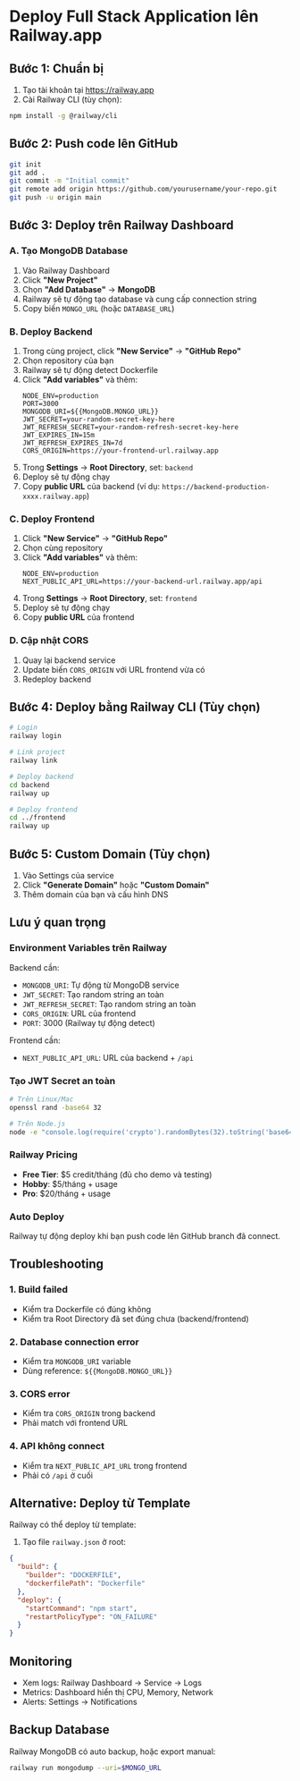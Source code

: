 # Deploy Full Stack Application lên Railway.app

## Bước 1: Chuẩn bị

1. Tạo tài khoản tại https://railway.app
2. Cài Railway CLI (tùy chọn):
```bash
npm install -g @railway/cli
```

## Bước 2: Push code lên GitHub

```bash
git init
git add .
git commit -m "Initial commit"
git remote add origin https://github.com/yourusername/your-repo.git
git push -u origin main
```

## Bước 3: Deploy trên Railway Dashboard

### A. Tạo MongoDB Database

1. Vào Railway Dashboard
2. Click **"New Project"**
3. Chọn **"Add Database"** → **MongoDB**
4. Railway sẽ tự động tạo database và cung cấp connection string
5. Copy biến `MONGO_URL` (hoặc `DATABASE_URL`)

### B. Deploy Backend

1. Trong cùng project, click **"New Service"** → **"GitHub Repo"**
2. Chọn repository của bạn
3. Railway sẽ tự động detect Dockerfile
4. Click **"Add variables"** và thêm:
   ```
   NODE_ENV=production
   PORT=3000
   MONGODB_URI=${{MongoDB.MONGO_URL}}
   JWT_SECRET=your-random-secret-key-here
   JWT_REFRESH_SECRET=your-random-refresh-secret-key-here
   JWT_EXPIRES_IN=15m
   JWT_REFRESH_EXPIRES_IN=7d
   CORS_ORIGIN=https://your-frontend-url.railway.app
   ```
5. Trong **Settings** → **Root Directory**, set: `backend`
6. Deploy sẽ tự động chạy
7. Copy **public URL** của backend (ví dụ: `https://backend-production-xxxx.railway.app`)

### C. Deploy Frontend

1. Click **"New Service"** → **"GitHub Repo"**
2. Chọn cùng repository
3. Click **"Add variables"** và thêm:
   ```
   NODE_ENV=production
   NEXT_PUBLIC_API_URL=https://your-backend-url.railway.app/api
   ```
4. Trong **Settings** → **Root Directory**, set: `frontend`
5. Deploy sẽ tự động chạy
6. Copy **public URL** của frontend

### D. Cập nhật CORS

1. Quay lại backend service
2. Update biến `CORS_ORIGIN` với URL frontend vừa có
3. Redeploy backend

## Bước 4: Deploy bằng Railway CLI (Tùy chọn)

```bash
# Login
railway login

# Link project
railway link

# Deploy backend
cd backend
railway up

# Deploy frontend
cd ../frontend
railway up
```

## Bước 5: Custom Domain (Tùy chọn)

1. Vào Settings của service
2. Click **"Generate Domain"** hoặc **"Custom Domain"**
3. Thêm domain của bạn và cấu hình DNS

## Lưu ý quan trọng

### Environment Variables trên Railway

Backend cần:
- `MONGODB_URI`: Tự động từ MongoDB service
- `JWT_SECRET`: Tạo random string an toàn
- `JWT_REFRESH_SECRET`: Tạo random string an toàn  
- `CORS_ORIGIN`: URL của frontend
- `PORT`: 3000 (Railway tự động detect)

Frontend cần:
- `NEXT_PUBLIC_API_URL`: URL của backend + `/api`

### Tạo JWT Secret an toàn

```bash
# Trên Linux/Mac
openssl rand -base64 32

# Trên Node.js
node -e "console.log(require('crypto').randomBytes(32).toString('base64'))"
```

### Railway Pricing

- **Free Tier**: $5 credit/tháng (đủ cho demo và testing)
- **Hobby**: $5/tháng + usage
- **Pro**: $20/tháng + usage

### Auto Deploy

Railway tự động deploy khi bạn push code lên GitHub branch đã connect.

## Troubleshooting

### 1. Build failed
- Kiểm tra Dockerfile có đúng không
- Kiểm tra Root Directory đã set đúng chưa (backend/frontend)

### 2. Database connection error
- Kiểm tra `MONGODB_URI` variable
- Dùng reference: `${{MongoDB.MONGO_URL}}`

### 3. CORS error
- Kiểm tra `CORS_ORIGIN` trong backend
- Phải match với frontend URL

### 4. API không connect
- Kiểm tra `NEXT_PUBLIC_API_URL` trong frontend
- Phải có `/api` ở cuối

## Alternative: Deploy từ Template

Railway có thể deploy từ template:

1. Tạo file `railway.json` ở root:
```json
{
  "build": {
    "builder": "DOCKERFILE",
    "dockerfilePath": "Dockerfile"
  },
  "deploy": {
    "startCommand": "npm start",
    "restartPolicyType": "ON_FAILURE"
  }
}
```

## Monitoring

- Xem logs: Railway Dashboard → Service → Logs
- Metrics: Dashboard hiển thị CPU, Memory, Network
- Alerts: Settings → Notifications

## Backup Database

Railway MongoDB có auto backup, hoặc export manual:
```bash
railway run mongodump --uri=$MONGO_URL
```